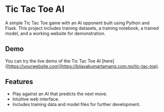 # Tic Tac Toe AI

A simple Tic Tac Toe game with an AI opponent built using Python and Flask. This project includes training datasets, a training notebook, a trained model, and a working website for demonstration.

## Demo

You can try the live demo of the Tic Tac Toe AI [here]([https://yourwebsite.com](https://bijayakumartamang.com.np/tic-tac-toe).

## Features

- Play against an AI that predicts the next move.
- Intuitive web interface.
- Includes training data and model files for further development.


